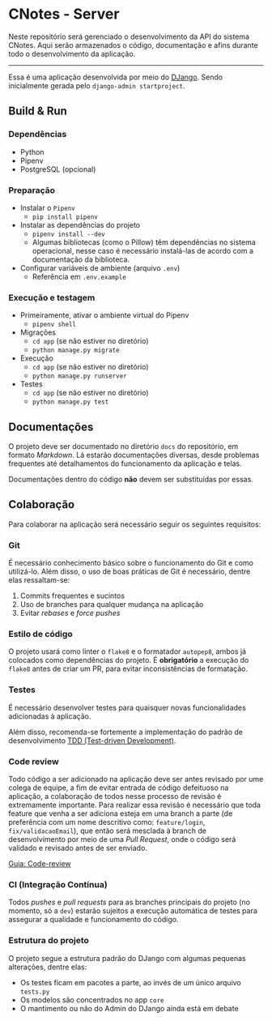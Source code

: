 <!-- Logo aqui -->

# CNotes - Server

Neste repositório será gerenciado o desenvolvimento da API do sistema CNotes. Aqui serão armazenados o código, documentação e afins durante todo o desenvolvimento da aplicação.

---

Essa é uma aplicação desenvolvida por meio do [DJango](https://www.djangoproject.com). Sendo inicialmente gerada pelo `django-admin startproject`.

## Build & Run

### Dependências

- Python
- Pipenv
- PostgreSQL (opcional)

### Preparação

- Instalar o `Pipenv`
    - `pip install pipenv`
- Instalar as dependências do projeto
    - `pipenv install --dev`
    - Algumas bibliotecas (como o Pillow) têm dependências no sistema operacional,
    nesse caso é necessário instalá-las de acordo com a documentação da biblioteca.
- Configurar variáveis de ambiente (arquivo `.env`)
    - Referência em `.env.example`

### Execução e testagem

- Primeiramente, ativar o ambiente virtual do Pipenv
    - `pipenv shell`
- Migrações
    - `cd app` (se não estiver no diretório)
    - `python manage.py migrate`
- Execução
    - `cd app` (se não estiver no diretório)
    - `python manage.py runserver`
- Testes
    - `cd app` (se não estiver no diretório)
    - `python manage.py test`

## Documentações

O projeto deve ser documentado no diretório `docs` do repositório, em formato _Markdown_. Lá estarão documentações diversas, desde problemas frequentes até detalhamentos do funcionamento da aplicação e telas.

Documentações dentro do código **não** devem ser substituídas por essas.

## Colaboração

Para colaborar na aplicação será necessário seguir os seguintes requisitos:

### Git

É necessário conhecimento básico sobre o funcionamento do Git e como utilizá-lo. Além disso, o uso de boas práticas de Git é necessário, dentre elas ressaltam-se:

1. Commits frequentes e sucintos
2. Uso de branches para qualquer mudança na aplicação
3. Evitar _rebases_ e _force pushes_

### Estilo de código

O projeto usará como linter o `flake8` e o formatador `autopep8`, ambos já colocados como dependências do projeto. É **obrigatório** a execução do `flake8` antes de criar um PR, para evitar inconsistências de formatação.

### Testes

É necessário desenvolver testes para quaisquer novas funcionalidades adicionadas à aplicação.

Além disso, recomenda-se fortemente a implementação do padrão de desenvolvimento [TDD (Test-driven Development)](https://pt.wikipedia.org/wiki/Test-driven_development). 

### Code review

Todo código a ser adicionado na aplicação deve ser antes revisado por ume colega de equipe, a fim de evitar entrada de código defeituoso na aplicação, a colaboração de todos nesse processo de revisão é extremamente importante. Para realizar essa revisão é necessário que toda feature que venha a ser adiciona esteja em uma branch a parte (de preferência com um nome descritivo como: `feature/login`, `fix/validacaoEmail`), que então será mesclada à branch de desenvolvimento por meio de uma _Pull Request_, onde o código será validado e revisado antes de ser enviado.

[Guia: Code-review](https://lontras-e-preguicas.github.io/guides/code-review/)

### CI (Integração Contínua)

Todos _pushes_ e _pull requests_ para as branches principais do projeto (no momento, só a `dev`) estarão
sujeitos a execução automática de testes para assegurar a qualidade e funcionamento do código.

### Estrutura do projeto

O projeto segue a estrutura padrão do DJango com algumas pequenas alterações, dentre elas:

- Os testes ficam em pacotes a parte, ao invés de um único arquivo `tests.py`
- Os modelos são concentrados no app `core`
- O mantimento ou não do Admin do DJango ainda está em debate
